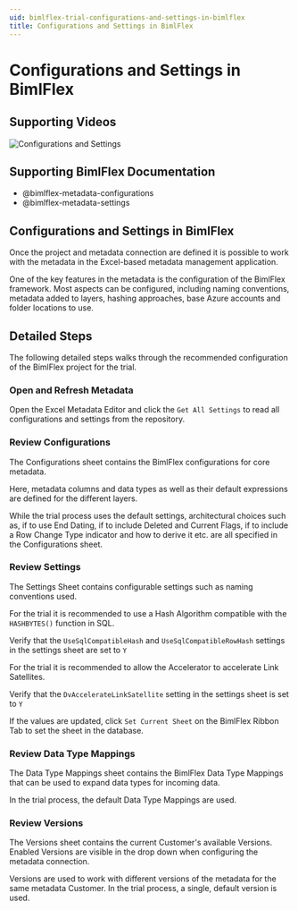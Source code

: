 ```yaml
---
uid: bimlflex-trial-configurations-and-settings-in-bimlflex
title: Configurations and Settings in BimlFlex
---
```

# Configurations and Settings in BimlFlex

## Supporting Videos

![Configurations and Settings](https://www.youtube.com/watch?v=DAjAEvfJMrs?rel=0&autoplay=0)

## Supporting BimlFlex Documentation

- @bimlflex-metadata-configurations
- @bimlflex-metadata-settings

## Configurations and Settings in BimlFlex

Once the project and metadata connection are defined it is possible to work with the metadata in the Excel-based metadata management application.

One of the key features in the metadata is the configuration of the BimlFlex framework. Most aspects can be configured, including naming conventions, metadata added to layers, hashing approaches, base Azure accounts and folder locations to use.

## Detailed Steps

The following detailed steps walks through the recommended configuration of the BimlFlex project for the trial.

### Open and Refresh Metadata

Open the Excel Metadata Editor and click the `Get All Settings` to read all configurations and settings from the repository.

### Review Configurations

The Configurations sheet contains the BimlFlex configurations for core metadata.

Here, metadata columns and data types as well as their default expressions are defined for the different layers.

While the trial process uses the default settings, architectural choices such as, if to use End Dating, if to include Deleted and Current Flags, if to include a Row Change Type indicator and how to derive it etc. are all specified in the Configurations sheet.

### Review Settings

The Settings Sheet contains configurable settings such as naming conventions used.

For the trial it is recommended to use a Hash Algorithm compatible with the `HASHBYTES()` function in SQL.

Verify that the `UseSqlCompatibleHash` and `UseSqlCompatibleRowHash` settings in the settings sheet are set to `Y`

For the trial it is recommended to allow the Accelerator to accelerate Link Satellites.

Verify that the `DvAccelerateLinkSatellite` setting in the settings sheet is set to `Y`

If the values are updated, click `Set Current Sheet` on the BimlFlex Ribbon Tab to set the sheet in the database.

### Review Data Type Mappings

The Data Type Mappings sheet contains the BimlFlex Data Type Mappings that can be used to expand data types for incoming data.

In the trial process, the default Data Type Mappings are used.

### Review Versions

The Versions sheet contains the current Customer's available Versions. Enabled Versions are visible in the drop down when configuring the metadata connection.

Versions are used to work with different versions of the metadata for the same metadata Customer. In the trial process, a single, default version is used.
